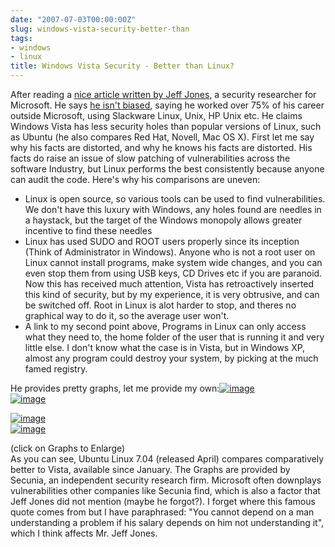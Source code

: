 ```yaml
---
date: "2007-07-03T00:00:00Z"
slug: windows-vista-security-better-than
tags:
- windows
- linux
title: Windows Vista Security - Better than Linux?
---
```


After reading a [nice article written by Jeff
Jones](http://blogs.csoonline.com/node/218), a security researcher for
Microsoft. He says [he isn't
biased](http://blogs.csoonline.com/exactly_how_biased_am_i), saying he
worked over 75% of his career outside Microsoft, using Slackware Linux,
Unix, HP Unix etc. He claims Windows Vista has less security holes than
popular versions of Linux, such as Ubuntu (he also compares Red Hat,
Novell, Mac OS X). First let me say why his facts are distorted, and why
he knows his facts are distorted. His facts do raise an issue of slow
patching of vulnerabilities across the software Industry, but Linux
performs the best consistently because anyone can audit the code. Here's
why his comparisons are uneven:  
-   Linux is open source, so various tools can be used to find
    vulnerabilities. We don't have this luxury with Windows, any holes
    found are needles in a haystack, but the target of the Windows
    monopoly allows greater incentive to find these needles
-   Linux has used SUDO and ROOT users properly since its inception
    (Think of Administrator in Windows). Anyone who is not a root user
    on Linux cannot install programs, make system wide changes, and you
    can even stop them from using USB keys, CD Drives etc if you are
    paranoid. Now this has received much attention, Vista has
    retroactively inserted this kind of security, but by my experience,
    it is very obtrusive, and can be switched off. Root in Linux is alot
    harder to stop, and theres no graphical way to do it, so the average
    user won't.
-   A link to my second point above, Programs in Linux can only access
    what they need to, the home folder of the user that is running it
    and very little else. I don't know what the case is in Vista, but in
    Windows XP, almost any program could destroy your system, by picking
    at the much famed registry.

He provides pretty graphs, let me provide my
own:[![image](http://secunia.com/graph/?type=sol&period=all&prod=13223)](http://secunia.com/graph/?type=sol&period=all&prod=13223)  
[![image](http://secunia.com/graph/?type=sol&period=all&prod=14068)](http://secunia.com/graph/?type=sol&period=all&prod=14068)  
  
[![image](http://secunia.com/graph/?type=cri&period=all&prod=14068)](http://secunia.com/graph/?type=cri&period=all&prod=14068)  
[![image](http://secunia.com/graph/?type=cri&period=all&prod=13223)](http://secunia.com/graph/?type=cri&period=all&prod=13223)
  
  
(click on Graphs to Enlarge)  
As you can see, Ubuntu Linux 7.04 (released April) compares
comparatively better to Vista, available since January. The Graphs are
provided by Secunia, an independent security research firm. Microsoft
often downplays vulnerabilities other companies like Secunia find, which
is also a factor that Jeff Jones did not mention (maybe he forgot?). I
forget where this famous quote comes from but I have paraphrased: "You
cannot depend on a man understanding a problem if his salary depends on
him not understanding it", which I think affects Mr. Jeff Jones.